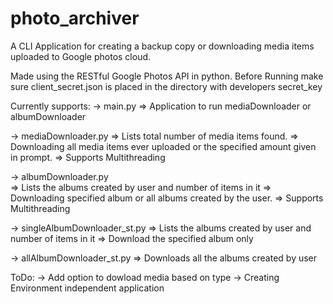# photo_archiver
A CLI Application for creating a backup copy or downloading media items uploaded to Google photos cloud.

Made using the RESTful Google Photos API in python.
Before Running make sure client_secret.json is placed in the directory with developers secret_key

Currently supports:
-> main.py
	=> Application to run mediaDownloader or albumDownloader

-> mediaDownloader.py
	=> Lists total number of media items found.
	=> Downloading all media items ever uploaded or the specified amount given in prompt.
	=> Supports Multithreading

-> albumDownloader.py	
	=> Lists the albums created by user and number of items in it
	=> Downloading specified album or all albums created by the user. 
	=> Supports Multithreading

-> singleAlbumDownloader_st.py
	=> Lists the albums created by user and number of items in it
	=> Download the specified album only

-> allAlbumDownloader_st.py
	=> Downloads all the albums created by user


ToDo:
-> Add option to dowload media based on type
-> Creating Environment independent application
